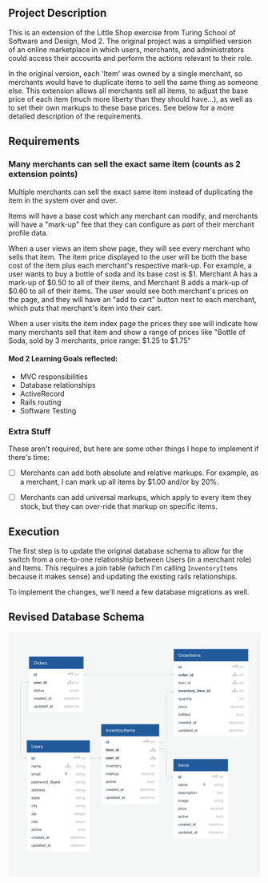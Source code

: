 ## Project Description
This is an extension of the Little Shop exercise from Turing School of Software and Design, Mod 2. The original project was a simplified version of an online marketplace in which users, merchants, and administrators could access their accounts and perform the actions relevant to their role.

In the original version, each 'Item' was owned by a single merchant, so merchants would have to duplicate items to sell the same thing as someone else. This extension allows all merchants sell all items, to adjust the base price of each item (much more liberty than they should have...), as well as to set their own markups to these base prices. See below for a more detailed description of the requirements.

## Requirements
### Many merchants can sell the exact same item (counts as 2 extension points)

Multiple merchants can sell the exact same item instead of duplicating the item in the system over and over.

Items will have a base cost which any merchant can modify, and merchants will have a "mark-up" fee that they can configure as part of their merchant profile data.

When a user views an item show page, they will see every merchant who sells that item. The item price displayed to the user will be both the base cost of the item plus each merchant's respective mark-up. For example, a user wants to buy a bottle of soda and its base cost is \$1. Merchant A has a mark-up of \$0.50 to all of their items, and Merchant B adds a mark-up of \$0.60 to all of their items. The user would see both merchant's prices on the page, and they will have an "add to cart" button next to each merchant, which puts that merchant's item into their cart.

When a user visits the item index page the prices they see will indicate how many merchants sell that item and show a range of prices like "Bottle of Soda, sold by 3 merchants, price range: \$1.25 to \$1.75"

#### Mod 2 Learning Goals reflected:

- MVC responsibilities
- Database relationships
- ActiveRecord
- Rails routing
- Software Testing

### Extra Stuff
These aren't required, but here are some other things I hope to implement if there's time:
- [ ] Merchants can add both absolute and relative markups. For example, as a merchant, I can mark up all items by $1.00 and/or by 20%.

- [ ] Merchants can add universal markups, which apply to every item they stock, but they can over-ride that markup on specific items.

## Execution
The first step is to update the original database schema to allow for the switch from a one-to-one relationship between Users (in a merchant role) and Items. This requires a join table (which I'm calling `InventoryItems` because it makes sense) and updating the existing rails relationships.

To implement the changes, we'll need a few database migrations as well.

## Revised Database Schema

![Schema](schema.png)
